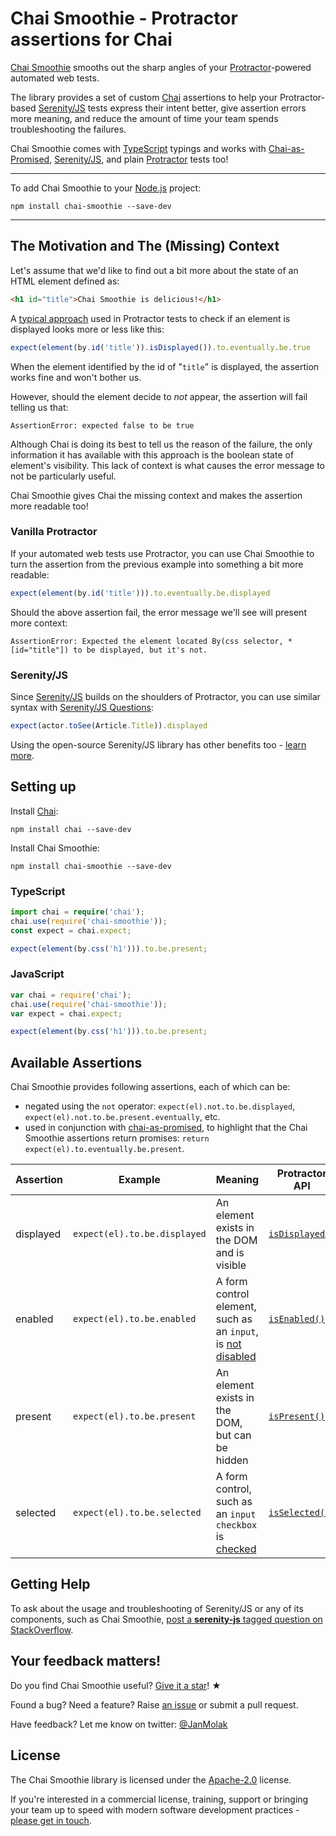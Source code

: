 # Chai Smoothie - Protractor assertions for Chai

[Chai Smoothie](https://github.com/jan-molak/chai-smoothie) smooths out the sharp angles of your
[Protractor](https://github.com/angular/protractor)-powered automated web tests.


The library provides a set of custom
[Chai](http://chaijs.com/)
assertions to help your Protractor-based [Serenity/JS](https://github.com/jan-molak/serenity-js) tests
express their intent better, give assertion errors more meaning,
and reduce the amount of time your team spends troubleshooting the failures.

Chai Smoothie comes with [TypeScript](https://www.typescriptlang.org/) typings
and works with [Chai-as-Promised](https://github.com/domenic/chai-as-promised),
[Serenity/JS](https://github.com/jan-molak/serenity-js),
and plain [Protractor](https://github.com/angular/protractor) tests too!

---

To add Chai Smoothie to your [Node.js](https://nodejs.org/) project:

```
npm install chai-smoothie --save-dev
```

---

## The Motivation and The (Missing) Context

Let's assume that we'd like to find out a bit more about the state of an HTML element defined as:

``` html
<h1 id="title">Chai Smoothie is delicious!</h1>
```

A [typical approach](http://goo.gl/Zrk4Vj) used in Protractor tests
to check if an element is displayed looks more or less like this:

```typescript
expect(element(by.id('title')).isDisplayed()).to.eventually.be.true
```

When the element identified by the id of "`title`" is displayed, the assertion works fine and won't bother us.

However, should the element decide to _not_ appear, the assertion will fail telling us that:

```
AssertionError: expected false to be true
```

Although Chai is doing its best to tell us the reason of the failure,
the only information it has available with this approach is the boolean state of element's visibility.
This lack of context is what causes the error message to not be particularly useful.

Chai Smoothie gives Chai the missing context and makes the assertion more readable too!

### Vanilla Protractor

If your automated web tests use Protractor, you can use Chai Smoothie to turn the assertion from the previous example
into something a bit more readable:

```typescript
expect(element(by.id('title'))).to.eventually.be.displayed
```

Should the above assertion fail, the error message we'll see will present more context:

```
AssertionError: Expected the element located By(css selector, *[id="title"]) to be displayed, but it's not.
```

### Serenity/JS

Since [Serenity/JS](https://github.com/jan-molak/serenity-js) builds on the shoulders of Protractor,
you can use similar syntax with
[Serenity/JS Questions](https://github.com/jan-molak/serenity-js/blob/master/docs/screenplay-pattern.md#question):

```typescript
expect(actor.toSee(Article.Title)).displayed
```

Using the open-source Serenity/JS library has other benefits too - [learn more](https://github.com/jan-molak/serenity-js).

## Setting up

Install [Chai](http://chaijs.com/):

```
npm install chai --save-dev
```

Install Chai Smoothie:

```
npm install chai-smoothie --save-dev
```

### TypeScript

```typescript
import chai = require('chai');
chai.use(require('chai-smoothie'));
const expect = chai.expect;

expect(element(by.css('h1'))).to.be.present;
```

### JavaScript

```javascript
var chai = require('chai');
chai.use(require('chai-smoothie'));
var expect = chai.expect;

expect(element(by.css('h1'))).to.be.present;
```


## Available Assertions

Chai Smoothie provides following assertions, each of which can be:
* negated using the `not` operator: `expect(el).not.to.be.displayed`, `expect(el).not.to.be.present.eventually`, etc.
* used in conjunction with [chai-as-promised](https://github.com/domenic/chai-as-promised),
to highlight that the Chai Smoothie assertions return promises: `return expect(el).to.eventually.be.present`.

| Assertion | Example                      | Meaning                                           | Protractor API |
| ---       | ---                          | ---                                               | ---            |
| displayed | `expect(el).to.be.displayed` | An element exists in the DOM and is visible      | [`isDisplayed()`](http://www.protractortest.org/#/api?view=webdriver.WebElement.prototype.isDisplayed) |
| enabled   | `expect(el).to.be.enabled`   | A form control element, such as an `input`, is [not disabled](https://developer.mozilla.org/en-US/docs/Web/HTML/Element/input#attr-disabled)  | [`isEnabled()`](http://www.protractortest.org/#/api?view=webdriver.WebElement.prototype.isEnabled) |
| present   | `expect(el).to.be.present`   | An element exists in the DOM, but can be hidden  | [`isPresent()`](http://www.protractortest.org/#/api?view=webdriver.WebElement.prototype.isPresent) |
| selected  | `expect(el).to.be.selected`  | A form control, such as an `input` `checkbox` is [checked](https://developer.mozilla.org/en-US/docs/Web/HTML/Element/input#attr-checked) | [`isSelected()`](http://www.protractortest.org/#/api?view=webdriver.WebElement.prototype.isSelected) |

## Getting Help

To ask about the usage and troubleshooting of Serenity/JS or any of its components, such as Chai Smoothie,
[post a **serenity-js** tagged question on StackOverflow](http://stackoverflow.com/questions/tagged/serenity-js).

## Your feedback matters!

Do you find Chai Smoothie useful? [Give it a star](https://github.com/jan-molak/chai-smoothie)! &#9733;

Found a bug? Need a feature? Raise [an issue](https://github.com/jan-molak/chai-smoothie/issues?state=open)
or submit a pull request.

Have feedback? Let me know on twitter: [@JanMolak](https://twitter.com/JanMolak)

## License

The Chai Smoothie library is licensed under the [Apache-2.0](LICENSE.md) license.

If you're interested in a commercial license, training, support or bringing your team up to speed with modern software
development practices - [please get in touch](https://janmolak.com/about-the-author-e45e048661c#.kxqp57qn9).
